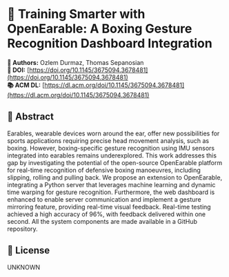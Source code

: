 # 📄 Training Smarter with OpenEarable: A Boxing Gesture Recognition Dashboard Integration

**👥 Authors:** Ozlem Durmaz, Thomas Sepanosian<br/>
**🔗 DOI:** [https://doi.org/10.1145/3675094.3678481](https://doi.org/10.1145/3675094.3678481)<br/>
**📚 ACM DL:** [https://dl.acm.org/doi/10.1145/3675094.3678481](https://dl.acm.org/doi/10.1145/3675094.3678481)<br/>

## 📄 Abstract
Earables, wearable devices worn around the ear, offer new possibilities for sports applications requiring precise head movement analysis, such as boxing. However, boxing-specific gesture recognition using IMU sensors integrated into earables remains underexplored. This work addresses this gap by investigating the potential of the open-source OpenEarable platform for real-time recognition of defensive boxing manoeuvres, including slipping, rolling and pulling back. We propose an extension to OpenEarable, integrating a Python server that leverages machine learning and dynamic time warping for gesture recognition. Furthermore, the web dashboard is enhanced to enable server communication and implement a gesture mirroring feature, providing real-time visual feedback. Real-time testing achieved a high accuracy of 96%, with feedback delivered within one second. All the system components are made available in a GitHub repository.


## 🪪 License

UNKNOWN
